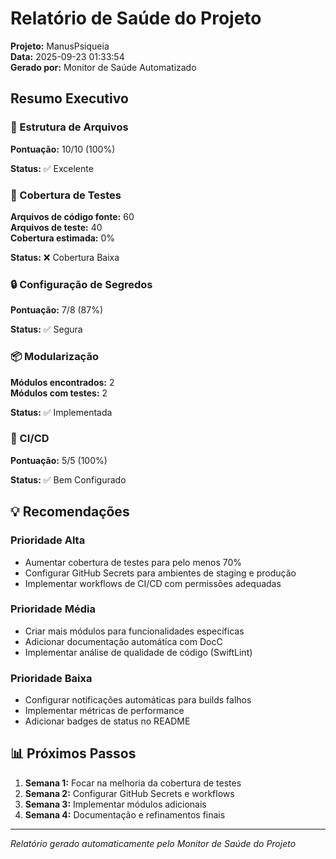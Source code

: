 # Relatório de Saúde do Projeto

**Projeto:** ManusPsiqueia  
**Data:** 2025-09-23 01:33:54  
**Gerado por:** Monitor de Saúde Automatizado

## Resumo Executivo

### 📁 Estrutura de Arquivos

**Pontuação:** 10/10 (100%)

**Status:** ✅ Excelente

### 🧪 Cobertura de Testes

**Arquivos de código fonte:** 60  
**Arquivos de teste:** 40  
**Cobertura estimada:** 0%

**Status:** ❌ Cobertura Baixa

### 🔒 Configuração de Segredos

**Pontuação:** 7/8 (87%)

**Status:** ✅ Segura

### 📦 Modularização

**Módulos encontrados:** 2  
**Módulos com testes:** 2

**Status:** ✅ Implementada

### 🚀 CI/CD

**Pontuação:** 5/5 (100%)

**Status:** ✅ Bem Configurado

## 💡 Recomendações

### Prioridade Alta
- Aumentar cobertura de testes para pelo menos 70%
- Configurar GitHub Secrets para ambientes de staging e produção
- Implementar workflows de CI/CD com permissões adequadas

### Prioridade Média
- Criar mais módulos para funcionalidades específicas
- Adicionar documentação automática com DocC
- Implementar análise de qualidade de código (SwiftLint)

### Prioridade Baixa
- Configurar notificações automáticas para builds falhos
- Implementar métricas de performance
- Adicionar badges de status no README

## 📊 Próximos Passos

1. **Semana 1:** Focar na melhoria da cobertura de testes
2. **Semana 2:** Configurar GitHub Secrets e workflows
3. **Semana 3:** Implementar módulos adicionais
4. **Semana 4:** Documentação e refinamentos finais

---

*Relatório gerado automaticamente pelo Monitor de Saúde do Projeto*
